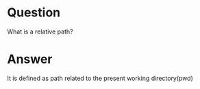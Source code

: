 # Question

What is a relative path?

# Answer

It is defined as path related to the present working directory(pwd)
